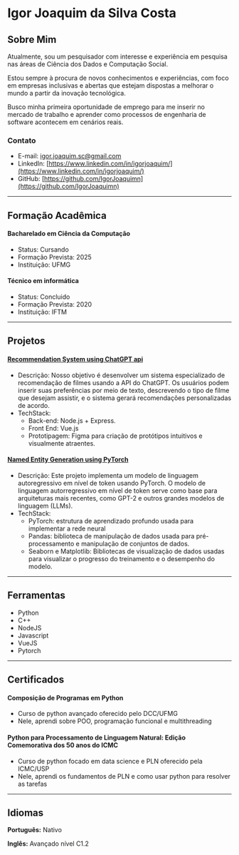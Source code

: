 # Igor Joaquim da Silva Costa
## Sobre Mim
Atualmente, sou um pesquisador com interesse e experiência em pesquisa nas áreas de Ciência dos Dados e Computação Social. 
  
Estou sempre à procura de novos conhecimentos e experiências, com foco em empresas inclusivas e abertas que estejam dispostas a melhorar o mundo a partir da inovação tecnológica.

Busco minha primeira oportunidade de emprego para me inserir no mercado de trabalho e aprender como processos de engenharia de software acontecem em cenários reais. 


### Contato
- E-mail: [igor.joaquim.sc@gmail.com](mailto:igor.joaquim.sc@gmail.com)
- LinkedIn: [https://www.linkedin.com/in/igorjoaquim/](https://www.linkedin.com/in/igorjoaquim/)
- GitHub: [https://github.com/IgorJoaquimn](https://github.com/IgorJoaquimn)

<hr>

## Formação Acadêmica
#### Bacharelado em Ciência da Computação

* Status: Cursando
* Formação Prevista: 2025
* Instituição: UFMG

#### Técnico em informática
* Status: Concluido
* Formação Prevista: 2020
* Instituição: IFTM

<hr>

## Projetos
####   [Recommendation System using ChatGPT api](https://github.com/Giovana2ma/DCC603-Eng-Soft-GPT)
* Descrição: Nosso objetivo é desenvolver um sistema especializado de recomendação de filmes usando a API do ChatGPT. Os usuários podem inserir suas preferências por meio de texto, descrevendo o tipo de filme que desejam assistir, e o sistema gerará recomendações personalizadas de acordo. 
* TechStack: 
	* Back-end: Node.js + Express.
	* Front End: Vue.js
	* Prototipagem: Figma para criação de protótipos intuitivos e visualmente atraentes.

####   [Named Entity Generation using PyTorch](https://github.com/IgorJoaquimn/Brazilian-Neighborhood-Name-Generator)
* Descrição: Este projeto implementa um modelo de linguagem autoregressivo em nível de token usando PyTorch. O modelo de linguagem autorregressivo em nível de token serve como base para arquiteturas mais recentes, como GPT-2 e outros grandes modelos de linguagem (LLMs).
* TechStack: 
	* PyTorch: estrutura de aprendizado profundo usada para implementar a rede neural
	* Pandas: biblioteca de manipulação de dados usada para pré-processamento e manipulação de conjuntos de dados.
	* Seaborn e Matplotlib: Bibliotecas de visualização de dados usadas para visualizar o progresso do treinamento e o desempenho do modelo.
	
<hr>

## Ferramentas
* Python
* C++
* NodeJS
* Javascript
* VueJS
* Pytorch
<hr>

## Certificados
#### Composição de Programas em Python
* Curso de python avançado oferecido pelo DCC/UFMG
* Nele, aprendi sobre POO, programação funcional e multithreading

#### Python para Processamento de Linguagem Natural: Edição Comemorativa dos 50 anos do ICMC
* Curso de python focado em data science e PLN oferecido pela ICMC/USP
* Nele, aprendi os fundamentos de PLN  e como usar python para resolver as tarefas

<hr>

## Idiomas
**Português:** Nativo

**Inglês:** Avançado nível C1.2
